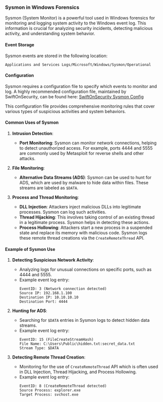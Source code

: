 ### Sysmon in Windows Forensics

Sysmon (System Monitor) is a powerful tool used in Windows forensics for monitoring and logging system activity to the Windows event log. This information is crucial for analyzing security incidents, detecting malicious activity, and understanding system behavior.

#### Event Storage

Sysmon events are stored in the following location:
```
Applications and Services Logs/Microsoft/Windows/Sysmon/Operational
```

#### Configuration

Sysmon requires a configuration file to specify which events to monitor and log. A highly recommended configuration file, maintained by SwiftOnSecurity, can be found here:
[SwiftOnSecurity Sysmon Config](https://github.com/SwiftOnSecurity/sysmon-config)

This configuration file provides comprehensive monitoring rules that cover various types of suspicious activities and system behaviors.

#### Common Uses of Sysmon

1. **Intrusion Detection**:
   - **Port Monitoring**: Sysmon can monitor network connections, helping to detect unauthorized access. For example, ports 4444 and 5555 are commonly used by Metasploit for reverse shells and other attacks.

2. **File Monitoring**:
   - **Alternative Data Streams (ADS)**: Sysmon can be used to hunt for ADS, which are used by malware to hide data within files. These streams are labeled as `$DATA`.

3. **Process and Thread Monitoring**:
   - **DLL Injection**: Attackers inject malicious DLLs into legitimate processes. Sysmon can log such activities.
   - **Thread Hijacking**: This involves taking control of an existing thread in a legitimate process. Sysmon helps in detecting these actions.
   - **Process Hollowing**: Attackers start a new process in a suspended state and replace its memory with malicious code. Sysmon logs these remote thread creations via the `CreateRemoteThread` API.

#### Example of Sysmon Use

1. **Detecting Suspicious Network Activity**:
   - Analyzing logs for unusual connections on specific ports, such as 4444 and 5555.
   - Example event log entry:
     ```plaintext
     EventID: 3 (Network connection detected)
     Source IP: 192.168.1.100
     Destination IP: 10.10.10.10
     Destination Port: 4444
     ```

2. **Hunting for ADS**:
   - Searching for `$DATA` entries in Sysmon logs to detect hidden data streams.
   - Example event log entry:
     ```plaintext
     EventID: 15 (FileCreateStreamHash)
     File Name: C:\Users\Public\hidden.txt:secret_data.txt
     Stream Type: $DATA
     ```

3. **Detecting Remote Thread Creation**:
   - Monitoring for the use of `CreateRemoteThread` API which is often used in DLL Injection, Thread Hijacking, and Process Hollowing.
   - Example event log entry:
     ```plaintext
     EventID: 8 (CreateRemoteThread detected)
     Source Process: explorer.exe
     Target Process: svchost.exe
     ```

